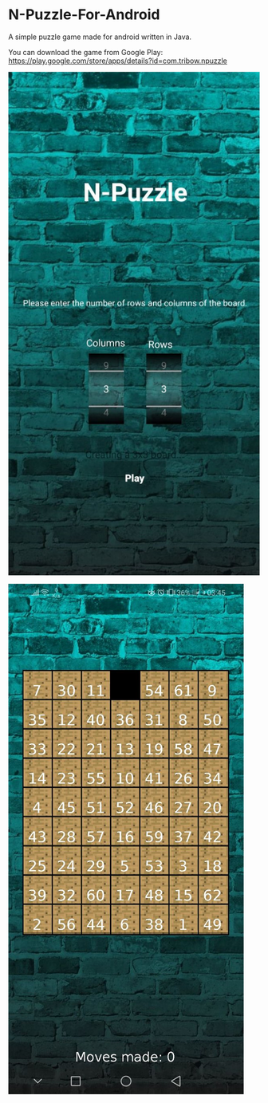 # N-Puzzle-For-Android

A simple puzzle game made for android written in Java.

You can download the game from Google Play:  https://play.google.com/store/apps/details?id=com.tribow.npuzzle

![Image Npuzzle_Main_Menu](images/main_menu.jpg)

![Image CNpuzzle_Gameplay](images/gameplay.jpg)
